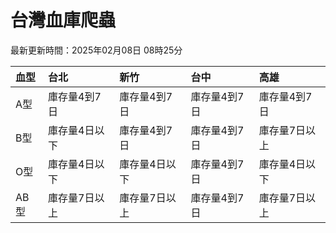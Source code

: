 # 台灣血庫爬蟲

最新更新時間：2025年02月08日 08時25分

| 血型   | 台北      | 新竹      | 台中      | 高雄      |
|:-----|:--------|:--------|:--------|:--------|
| A型   | 庫存量4到7日 | 庫存量4到7日 | 庫存量4到7日 | 庫存量4到7日 |
| B型   | 庫存量4日以下 | 庫存量4到7日 | 庫存量4到7日 | 庫存量7日以上 |
| O型   | 庫存量4日以下 | 庫存量4日以下 | 庫存量4到7日 | 庫存量4日以下 |
| AB型  | 庫存量7日以上 | 庫存量7日以上 | 庫存量4到7日 | 庫存量7日以上 |